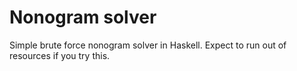 # Nonogram solver

Simple brute force nonogram solver in Haskell. Expect to run out of resources if you try this.
